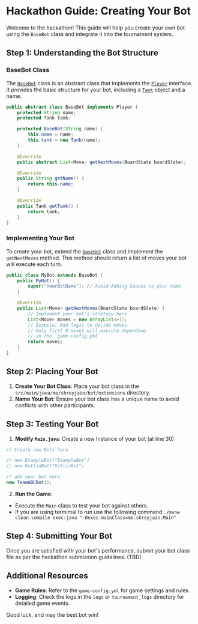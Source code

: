 # Hackathon Guide: Creating Your Bot

Welcome to the hackathon! This guide will help you create your own bot using the `BaseBot` class and integrate it into the tournament system.

## Step 1: Understanding the Bot Structure

### BaseBot Class

The
[`BaseBot`](src/main/java/me/shreyjain/bot/BaseBot.java)
class is an abstract class that implements the
[`Player`](src/main/java/me/shreyjain/engine/Player.java)
interface. It provides the basic structure for your bot, including a
[`Tank`](src/main/java/me/shreyjain/engine/Tank.java)
object and a name.

```java
public abstract class BaseBot implements Player {
    protected String name;
    protected Tank tank;

    protected BaseBot(String name) {
        this.name = name;
        this.tank = new Tank(name);
    }

    @Override
    public abstract List<Move> getNextMoves(BoardState boardState);

    @Override
    public String getName() {
        return this.name;
    }

    @Override
    public Tank getTank() {
        return tank;
    }
}
```

### Implementing Your Bot

To create your bot, extend the
[`BaseBot`](src/main/java/me/shreyjain/bot/BaseBot.java)
class and implement the `getNextMoves` method.
This method should return a list of moves your bot will execute each turn.

```java
public class MyBot extends BaseBot {
    public MyBot() {
        super("YourBotName"); // Avoid Adding Spaces to your name
    }

    @Override
    public List<Move> getNextMoves(BoardState boardState) {
        // Implement your bot's strategy here
        List<Move> moves = new ArrayList<>();
        // Example: Add logic to decide moves
        // Only first N moves will execute depending
        // on the `game-config.yml`
        return moves;
    }
}
```

## Step 2: Placing Your Bot

1. **Create Your Bot Class**: Place your bot class in the `src/main/java/me/shreyjain/bot/extensions` directory.
2. **Name Your Bot**: Ensure your bot class has a unique name to avoid conflicts with other participants.

## Step 3: Testing Your Bot

1. **Modify `Main.java`**: Create a new Instance of your bot (at line 30)

```java
// Create new Bots here

// new ExampleBot("ExampleBot")
// new KotlinBot("KotlinBot")

// add your bot here
new TeamABCBot();

```

2. **Run the Game**:

- Execute the `Main` class to test your bot against others.
- If you are using termimal to run use the following command `./mvnw clean compile exec:java "-Dexec.mainClass=me.shreyjain.Main"`

## Step 4: Submitting Your Bot

Once you are satisfied with your bot's performance, submit your bot class file as per the hackathon submission guidelines. (TBD)

## Additional Resources

- **Game Rules**: Refer to the `game-config.yml` for game settings and rules.
- **Logging**: Check the logs in the `logs` or `tournament_logs` directory for detailed game events.

Good luck, and may the best bot win!
